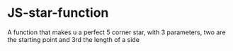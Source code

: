 # JS-star-function
A function that makes u a perfect 5 corner star, with 3 parameters, two are the starting point and 3rd the length of a side
